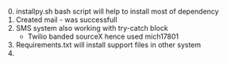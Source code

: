 0. installpy.sh bash script will help to install most of dependency
1. Created mail - was successfull
2. SMS system also working with try-catch block 
    - Twilio banded sourceX hence used mich17801
3. Requirements.txt will install support files in other system
4. 